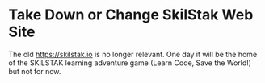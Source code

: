 # Take Down or Change SkilStak Web Site

The old <https://skilstak.io> is no longer relevant. One day it will be
the home of the SKILSTAK learning adventure game (Learn Code, Save the
World!) but not for now.

